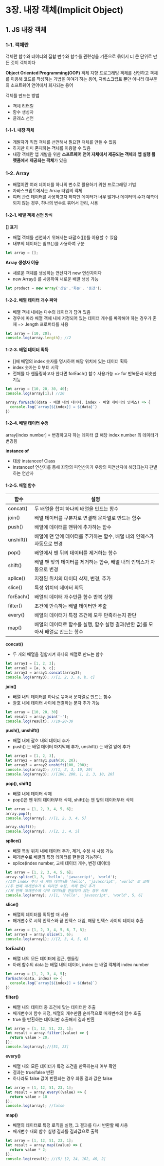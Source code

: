 # 3장. 내장 객체(Implicit Object)
## 1. JS 내장 객체
### 1-1. 객체란
객체란 함수와 데이터의 집합
변수와 함수를 관련성을 기준으로 묶어서 더 큰 단위로 만든 것이 객체이다

**Object Oriented Programming(OOP)**
객체 지향 프로그래밍
객체를 선언하고 객체를 이용해 코드를 작성하는 기법을 이야기 하는 용어, 자바스크립트 뿐만 아니라 대부분의 소프트웨어 언어에서 회자되는 용어

객체를 만드는 방법
- 객체 리터럴
- 함수 생성자
- 클래스 선언

#### 1-1-1. 내장 객체
- 개발자가 직접 객체를 선언해서 필요한 객체를 만들 수 있음
- 하지만 이미 존재하는 객체를 이용할 수 있음
- 내장 객체란 앱 개발을 위한 **소프트웨어 언어 자체에서 제공되는 객체**와 **앱 실행 플랫폼에서 제공되는 객체**가 있음

### 1-2. Array
- 배열이란 여러 데이터를 하나의 변수로 활용하기 위한 프로그래밍 기법
- 자바스크립트에서는 Array 타입의 객체
- 여러 관련 데이터를 사용하고자 하지만 데이터가 너무 많거나 데이터의 수가 예측이 되지 않는 경우, 하나의 변수로 묶어서 관리, 사용

#### 1-2-1. 배열 객체 선언 방식

**[] 표기**
- 배열 객체를 선언하기 위해서는 대괄호([])를 이용할 수 있음
- 내부의 데이터는 쉼표(,)를 사용하여 구분
```javascript
let array = [];
```

**Array 생성자 이용**
- 새로운 객체를 생성하는 연산자가 new 연산자이다
- new Array() 를 사용하여 새로운 배열 생성 가능
```javascript
let product = new Array('신발','화분', '동전');
```

#### 1-2-2. 배열 데이터 개수 파악
- 배열 객체 내에는 다수의 데이터가 담겨 있음
- 경우에 따라 배열 객체 내에 저정되어 있는 데이터 개수를 파악해야 하는 경우가 존재 => .length 프로퍼티를 사용
```javascript
let array = [10, 20];
console.log(array.length); //2
```

#### 1-2-3. 배열 데이터 획득
- []에 배열의 index 숫자를 명시하여 해당 위치에 있는 데이터 획득
- index 숫자는 0 부터 시작
- 전체를 다 핸들링하고자 한다면 forEach() 함수 사용가능 => for 반복문과 비슷한 기능
```javascript
let array = [10, 20, 30, 40];
console.log(array[1];) //20

array.forEach((data - 배열 내의 데이터, index - 배열 데이터의 인덱스) => {
  console.log(`array[${index}] = ${data}`)
})
```

#### 1-2-4. 배열 데이터 수정
array[index number] = 변경하고자 하는 데이터 값
해당 index number 의 데이터가 변경됨

**instance of**
- 대상 instanceof Class
- instanceof 연산자를 통해 좌항의 피연산자가 우항의 피연산자에 해당되는지 판별하는 연산자

#### 1-2-5. 배열 함수
|함수|설명|
|---|---|
|concat()|두 배열을 합쳐 하나의 배열을 만드는 함수|
|join()|배열 데이터를 구분자로 연결해 문자열로 만드는 함수|
|push()|배열에 데이터를 맨뒤에 추가하는 함수|
|unshift()|배열에 맨 앞에 데이터를 추가하는 함수, 배열 내의 인덱스가 자동으로 변경|
|pop()|배열에서 맨 뒤의 데이터를 제거하는 함수|
|shift()|배열 맨 앞의 데이터를 제거하는 함수, 배열 내의 인덱스가 자동으로 변경|
|splice()|지정된 위치의 데이터 삭제, 변경, 추가|
|slice()|특정 위치의 데이터 획득|
|forEach()|배열의 데이터 개수만큼 함수 반복 실행|
|filter()|조건에 만족하는 배열 데이터만 추출|
|every()|배열의 데이터가 특정 조건에 모두 만족하는지 판단|
|map()|배열의 데이터로 함수를 실행, 함수 실행 결과(반환 값)를 모아서 배열로 만드는 함수|

**concat()**
- 두 개의 배열을 결합시켜 하나의 배열로 만드는 함수
```javascript
let array1 = [1, 2, 3];
let array2 = [a, b, c];
let array3 = array1.concat(array2);
console.log(array3); //[1, 2, 3, a, b, c]
```

**join()**
- 배열 내의 데이터를 하나로 묶어서 문자열로 만드는 함수
- 괄호 내에 데이터 사이에 연결하는 문자 추가 가능
```javascript
let array = [10, 20, 30]
let result = array.join('-');
console.log(result); //10-20-30
```

**push(), unshift()**
- 배열 내에 괄호 내의 데이터 추가
- push() 는 배열 데이터 마지막에 추가, unshift() 는 배열 앞에 추가
```javascript
let array1 = [1, 2, 3],
let array2 = array1.push(10, 20);
let array3 = array2.unshift(100, 200);
console.log(array2); //[1, 2, 3, 10, 20]
console.log(array3); //[100, 200, 1, 2, 3, 10, 20]
```

**pop(), shift()**
- 배열 내에 데이터 삭제
- pop()은 맨 뒤의 데이터부터 삭제, shift()는 맨 앞의 데이터부터 삭제
```javascript
let array = [1, 2, 3, 4, 5, 6];
array.pop();
console.log(array); //[1, 2, 3, 4, 5]

array.shift();
console.log(array); //[2, 3, 4, 5]
```

**splice()**
- 배열 특정 위치 내에 데이터 추가, 제거, 수정 시 사용 가능
- 매개변수로 배열의 특정 데이터를 핸들링 가능하다.
- splice(index number, 교체 데이터 개수, 변경 데이터)
```javascript
let array = [1, 2, 3, 4, 5, 6];
array.splice(1, 3, 'hello', 'javascript', 'world');
//1번 index 부터 세 개의 데이터를 'hello', 'javascript', 'world' 로 교체
//두 번째 매개변수가 0 이라면 수정, 삭제 없이 추가
//세 번째 매개변수에 아무 데이터를 전달하지 않는 경우 삭제
console.log(array); //[1, 'hello', 'javascript', 'world', 5, 6]
```

**slice()**
- 배열의 데이터를 획득할 때 사용
- 매개변수로 시작 인덱스와 끝 인덱스 대입, 해당 인덱스 사이의 데이터 추출
```javascript
let array = [1, 2, 3, 4, 5, 6, 7, 8];
let array1 = array.slice(1, 6);
console.log(array1); //[2, 3, 4, 5, 6]
```

**forEach()**
- 배열 내의 모든 데이터에 접근, 핸들링
- 아래 함수의 data 는 배열 내의 데이터, index 는 배열 객체의 index number
```javascript
let array = [1, 2, 3, 4, 5];
forEach((data, index) => {
  console.log(`array[${index}] = ${data}`)
})
```

**filter()**
- 배열 내의 데이터 중 조건에 맞는 데이터만 추출
- 매개변수에 함수 지정, 배열의 개수만큼 순차적으로 매개변수의 함수 호출
- true 를 반환하는 데이터만 추출해서 결과 반환
```javascript
let array = [1, 12, 51, 23, 1];
let result = array.filter((value) => {
  return value > 20;
}); 
console.log(array);//[51, 23]
```

**every()**
- 배열 내의 모든 데이터가 특정 조건을 만족하는지 여부 확인
- 결과는 true/false 반환
- 하나라도 false 값이 반환되는 경우 최종 결과 값은 false
```javascript
let array = [1, 12, 51, 23, 1];
let result = array.every((value) => {
  return value > 10
});
console.log(array); //false
```

**map()**
- 배열의 데이터로 특정 로직을 실행, 그 결과를 다시 반환할 때 사용
- 매개변수 내의 함수 실행 결과를 결과값으로 출력
```javascript
let array = [1, 12, 51, 23, 1];
let result = array.map((value) => {
  return value * 2;
});
console.log(result); //(5) [2, 24, 102, 46, 2]
```